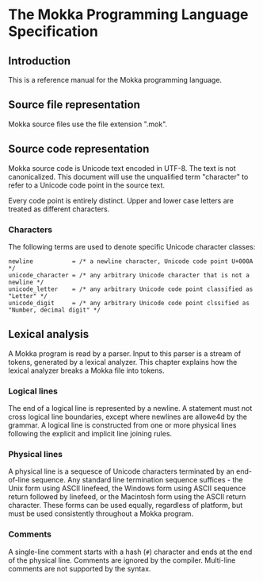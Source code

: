 # The Mokka Programming Language Specification

## Introduction
This is a reference manual for the Mokka programming language.

## Source file representation
Mokka source files use the file extension ".mok".

## Source code representation
Mokka source code is Unicode text encoded in UTF-8. The text is not canonicalized. This document will use the unqualified term "character" to refer to a Unicode code point in the source text.

Every code point is entirely distinct. Upper and lower case letters are treated as different characters.

### Characters
The following terms are used to denote specific Unicode character classes:

```
newline           = /* a newline character, Unicode code point U+000A */
unicode_character = /* any arbitrary Unicode character that is not a newline */
unicode_letter    = /* any arbitrary Unicode code point classified as "Letter" */
unicode_digit     = /* any arbitrary Unicode code point clssified as "Number, decimal digit" */
```

## Lexical analysis
A Mokka program is read by a parser. Input to this parser is a stream of tokens, generated by a lexical analyzer. This chapter explains how the lexical analyzer breaks a Mokka file into tokens.

### Logical lines
The end of a logical line is represented by a newline. A statement must not cross logical line boundaries, except where newlines are allowe4d by the grammar. A logical line is constructed from one or more physical lines following the explicit and implicit line joining rules.

### Physical lines
A physical line is a sequesce of Unicode characters terminated by an end-of-line sequence. Any standard line termination sequence suffices - the Unix form using ASCII linefeed, the Windows form using ASCII sequence return followed by linefeed, or the Macintosh form using the ASCII return character. These forms can be used equally, regardless of platform, but must be used consistently throughout a Mokka program.

### Comments
A single-line comment starts with a hash (`#`) character and ends at the end of the physical line. Comments are ignored by the compiler. Multi-line comments are not supported by the syntax.
